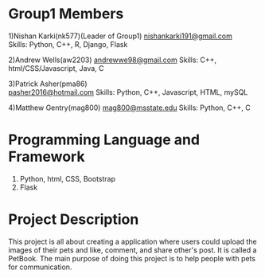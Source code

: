 # Group1 Members
1)Nishan Karki(nk577)(Leader of Group1)
nishankarki191@gmail.com    
Skills:  Python, C++, R, Django, Flask


2)Andrew Wells(aw2203)
andrewwe98@gmail.com
Skills: C++, html/CSS/Javascript, Java, C

3)Patrick Asher(pma86)  
pasher2016@hotmail.com 
Skills: Python, C++, Javascript, HTML, mySQL

4)Matthew Gentry(mag800) 
mag800@msstate.edu
Skills: Python, C++, C

# Programming Language and Framework
1) Python, html, CSS, Bootstrap
2) Flask

# Project Description

This project is all about creating a application where users could upload the images of their pets and like, comment, and share other's post. It is called a PetBook. The main purpose of doing this project is to help people with pets for communication.
